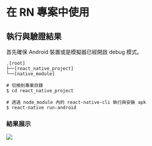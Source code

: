 # 在 RN 專案中使用

## 執行與驗證結果

首先確保 Android 裝置或是模擬器已經開啟 debug 模式。

```.
.[root]
├──[react_native_project]
└──[native_module]
```

```shell
# 切換到專案目錄
$ cd react_native_project

# 透過 node_module 內的 react-native-cli 執行與安裝 apk
$ react-native run-android
````

### 結果展示

![](https://i.imgur.com/txAdSRA.png)
